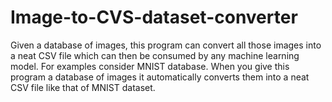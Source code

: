 # Image-to-CVS-dataset-converter

Given a database of images, this program can convert all those images into a neat CSV file which can then be consumed by any machine learning model.
For examples consider MNIST database. When you give this program a database of images it automatically converts them into a neat
CSV file like that of MNIST dataset.
